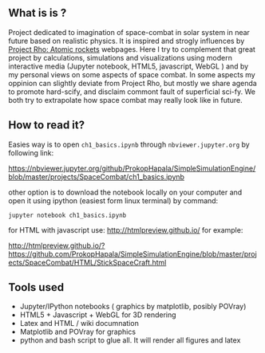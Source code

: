 ## What is is ?

Project dedicated to imagination of space-combat in solar system in near future based on realistic physics. 
It is inspired and strogly influences by [Project Rho: Atomic rockets](http://www.projectrho.com/public_html/rocket/) webpages.
Here I try to complement that great project by calculations, simulations and visualizations using modern interactive media (Jupyter notebook, HTML5, javascript, WebGL ) 
and by my personal views on some aspects of space combat. In some aspects my oppinion can slightly deviate from Project Rho, but mostly we share agenda to promote hard-scify, 
and disclaim commont fault of superficial sci-fy. We both try to extrapolate how space combat may really look like in future. 

## How to read it?

Easies way is to open ``ch1_basics.ipynb`` through ```nbviewer.jupyter.org``` by following link:

https://nbviewer.jupyter.org/github/ProkopHapala/SimpleSimulationEngine/blob/master/projects/SpaceCombat/ch1_basics.ipynb

other option is to download the notebook locally on your computer and open it using ipython (easiest form linux terminal) by command: 

```
jupyter notebook ch1_basics.ipynb
```

for HTML with javascript use: http://htmlpreview.github.io/ for example:

http://htmlpreview.github.io/?https://github.com/ProkopHapala/SimpleSimulationEngine/blob/master/projects/SpaceCombat/HTML/StickSpaceCraft.html

## Tools used

- Jupyter/IPython notebooks ( graphics by matplotlib, posibly POVray)
- HTML5 + Javascript + WebGL for 3D rendering
- Latex and HTML / wiki documnation
- Matplotlib and POVray for graphics
- python and bash script to glue all. It will render all figures and latex
 



